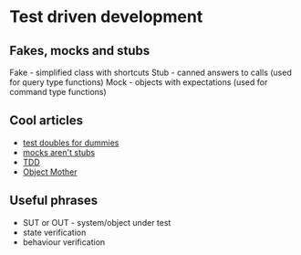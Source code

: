 # Test driven development

## Fakes, mocks and stubs

Fake - simplified class with shortcuts Stub - canned answers to calls \(used for query type functions\) Mock - objects with expectations \(used for command type functions\)

## Cool articles

* [test doubles for dummies](https://blog.pragmatists.com/test-doubles-fakes-mocks-and-stubs-1a7491dfa3da)
* [mocks aren't stubs](https://martinfowler.com/articles/mocksArentStubs.html)
* [TDD](https://www.jamesshore.com/Agile-Book/test_driven_development.html)
* [Object Mother](https://martinfowler.com/bliki/ObjectMother.html)

## Useful phrases

* SUT or OUT - system/object under test
* state verification
* behaviour verification

